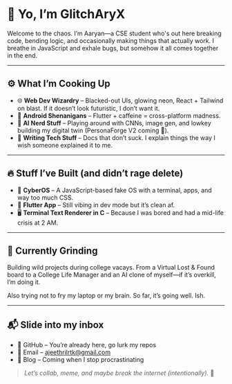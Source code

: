 # 👾 Yo, I’m GlitchAryX

Welcome to the chaos. I’m Aaryan—a CSE student who's out here breaking code, bending logic, and occasionally making things that actually work. I breathe in JavaScript and exhale bugs, but somehow it all comes together in the end.

---

## ⚙️ What I’m Cooking Up
- 🌐 **Web Dev Wizardry** – Blacked-out UIs, glowing neon, React + Tailwind on blast. If it doesn’t look futuristic, I don’t want it.
- 📱 **Android Shenanigans** – Flutter + caffeine = cross-platform madness.
- 🤖 **AI Nerd Stuff** – Playing around with CNNs, image gen, and lowkey building my digital twin (PersonaForge V2 coming 👀).
- 🧠 **Writing Tech Stuff** – Docs that don’t suck. I explain things the way I wish someone explained it to me.

---

## 🔥 Stuff I’ve Built (and didn’t rage delete)
- 🌌 **CyberOS** – A JavaScript-based fake OS with a terminal, apps, and way too much CSS.
- 📱 **Flutter App** – Still vibing in dev mode but it’s clean af.
- 🖥 **Terminal Text Renderer in C** – Because I was bored and had a mid-life crisis at 2 AM.

---

## 🧪 Currently Grinding
Building wild projects during college vacays. From a Virtual Lost & Found board to a College Life Manager and an AI clone of myself—if it’s overkill, I’m doing it.

Also trying not to fry my laptop or my brain. So far, it’s going well. Ish.

---

## 📬 Slide into my inbox
- 🧠 GitHub – You’re already here, go lurk my repos  
- 💌 Email – ajeethrilrtk@gmail.com  
- 📝 Blog – Coming when I stop procrastinating  

> *Let’s collab, meme, and maybe break the internet (intentionally).* 🚀
